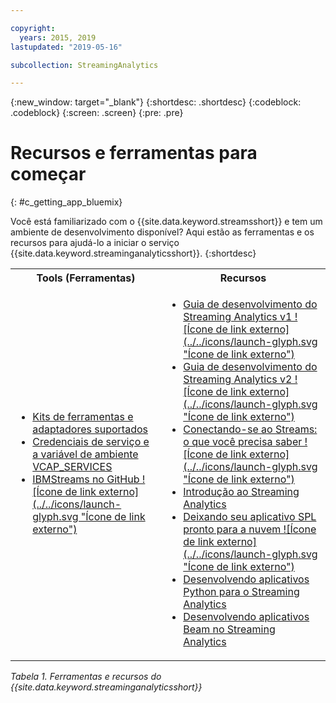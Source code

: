 ```yaml
---

copyright:
  years: 2015, 2019
lastupdated: "2019-05-16"

subcollection: StreamingAnalytics

---
```


<!-- Attribute definitions -->
{:new_window: target="_blank"}
{:shortdesc: .shortdesc}
{:codeblock: .codeblock}
{:screen: .screen}
{:pre: .pre}

# Recursos e ferramentas para começar
{: #c_getting_app_bluemix}


 Você está familiarizado com o {{site.data.keyword.streamsshort}} e tem um ambiente de desenvolvimento disponível? Aqui estão as ferramentas e os recursos para ajudá-lo a iniciar o serviço {{site.data.keyword.streaminganalyticsshort}}.
{:shortdesc}

<table summary="Esta tabela fornece uma lista de ferramentas e recursos que são necessários para desenvolver e implementar seus aplicativos {{site.data.keyword.streamsshort}}.">
  <tr>
    <th>Tools (Ferramentas)<br></th>
    <th>Recursos<br></th>
  </tr>
  <tr>
    <td>
      <ul>
        <li><a href="/docs/services/StreamingAnalytics/?topic=StreamingAnalytics-compatible_toolkits" target="_blank">Kits de ferramentas e adaptadores suportados</a><br></li>
        <li><a href="/docs/services/StreamingAnalytics?topic=StreamingAnalytics-service_plans#service_plans#vcap_services" target="_blank">Credenciais de serviço e a variável de ambiente VCAP_SERVICES</a><br></li>
        <li><a href="https://github.com/IBMStreams" target="_blank">IBMStreams no
GitHub ![Ícone de link externo](../../icons/launch-glyph.svg "Ícone de link externo")</a><br></li>
      </ul>    
    </td>
    <td>
      <ul>
        <li><a href="https://developer.ibm.com/streamsdev/docs/bluemix-streaming-analytics-development-guide/" target="_blank">Guia de
desenvolvimento do Streaming Analytics v1 ![Ícone de link externo](../../icons/launch-glyph.svg "Ícone de link externo")</a><br></li>
        <li><a href="https://developer.ibm.com/streamsdev/docs/streaming-analytics-dev-guide/" target="_blank">Guia de
desenvolvimento do Streaming Analytics v2 ![Ícone de link externo](../../icons/launch-glyph.svg "Ícone de link externo")</a><br></li>
        <li><a href="https://www.ibm.com/blogs/bluemix/2017/02/connecting-to-streams/" target="_blank">Conectando-se ao Streams: o que você precisa saber ![Ícone de link externo](../../icons/launch-glyph.svg "Ícone de link externo")</a><br></li>
        <li><a href="/docs/services/StreamingAnalytics?topic=StreamingAnalytics-gettingstarted" target="_blank">Introdução ao Streaming Analytics</a><br></li>
        <li><a href="https://developer.ibm.com/streamsdev/docs/getting-spl-application-ready-cloud" target="_blank">Deixando seu aplicativo SPL pronto para a nuvem ![Ícone de link externo](../../icons/launch-glyph.svg "Ícone de link externo")</a><br></li>
        <li><a href="/docs/services/StreamingAnalytics?topic=StreamingAnalytics-t_develop_apps_python#t_develop_apps_python" target="_blank">Desenvolvendo aplicativos Python para o Streaming Analytics</a><br></li>
        <li><a href="/docs/services/StreamingAnalytics?topic=StreamingAnalytics-develop_beam_apps" target="_blank">Desenvolvendo aplicativos Beam no Streaming Analytics</a><br></li>
      </ul>    
    </td>
  </tr>
</table>

*Tabela 1. Ferramentas e recursos do {{site.data.keyword.streaminganalyticsshort}}*
